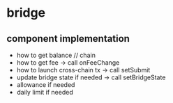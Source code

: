 # bridge

## component implementation

- how to get balance // chain
- how to get fee -> call onFeeChange
- how to launch cross-chain tx -> call setSubmit
- update bridge state if needed -> call setBridgeState
- allowance if needed
- daily limit if needed
